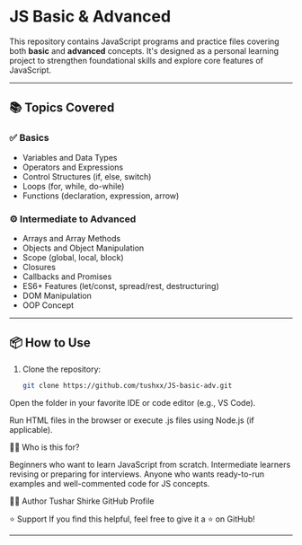 # JS Basic & Advanced

This repository contains JavaScript programs and practice files covering both **basic** and **advanced** concepts. It's designed as a personal learning project to strengthen foundational skills and explore core features of JavaScript.

---

## 📚 Topics Covered

### ✅ Basics
- Variables and Data Types
- Operators and Expressions
- Control Structures (if, else, switch)
- Loops (for, while, do-while)
- Functions (declaration, expression, arrow)

### ⚙️ Intermediate to Advanced
- Arrays and Array Methods
- Objects and Object Manipulation
- Scope (global, local, block)
- Closures
- Callbacks and Promises
- ES6+ Features (let/const, spread/rest, destructuring)
- DOM Manipulation
- OOP Concept

---

## 📦 How to Use

1. Clone the repository:

   ```bash
   git clone https://github.com/tushxx/JS-basic-adv.git
Open the folder in your favorite IDE or code editor (e.g., VS Code).

Run HTML files in the browser or execute .js files using Node.js (if applicable).

🙋‍♂️ Who is this for?

Beginners who want to learn JavaScript from scratch.
Intermediate learners revising or preparing for interviews.
Anyone who wants ready-to-run examples and well-commented code for JS concepts.


🧑‍💻 Author
Tushar Shirke
GitHub Profile

⭐️ Support
If you find this helpful, feel free to give it a ⭐ on GitHub!

---

